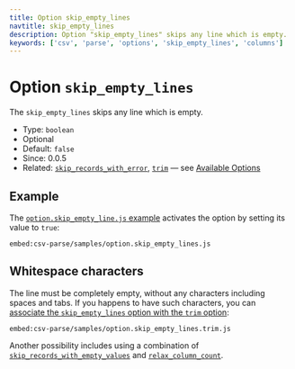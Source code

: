 ```yaml
---
title: Option skip_empty_lines
navtitle: skip_empty_lines
description: Option "skip_empty_lines" skips any line which is empty.
keywords: ['csv', 'parse', 'options', 'skip_empty_lines', 'columns']
---
```


# Option `skip_empty_lines`

The `skip_empty_lines` skips any line which is empty.

* Type: `boolean`
* Optional
* Default: `false`
* Since: 0.0.5
* Related: [`skip_records_with_error`](/parse/options/skip_records_with_error/), [`trim`](/parse/options/trim/) &mdash; see [Available Options](/parse/options/#available-options)

## Example

The [`option.skip_empty_line.js` example](https://github.com/adaltas/node-csv/blob/master/packages/csv-parse/samples/option.skip_empty_lines.js) activates the option by setting its value to `true`:

`embed:csv-parse/samples/option.skip_empty_lines.js`

## Whitespace characters

The line must be completely empty, without any characters including spaces and tabs. If you happens to have such characters, you can [associate the `skip_empty_lines` option with the `trim` option](https://github.com/adaltas/node-csv/blob/master/packages/csv-parse/samples/option.skip_empty_lines.trim.js):

`embed:csv-parse/samples/option.skip_empty_lines.trim.js`

Another possibility includes using a combination of [`skip_records_with_empty_values`](csv-parse/samples/option.skip_records_with_empty_values.js) and [`relax_column_count`](csv-parse/samples/option.relax_column_count.js).
